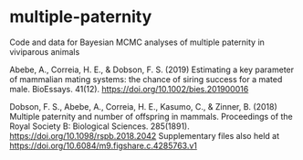 # multiple-paternity
Code and data for Bayesian MCMC analyses of multiple paternity in viviparous animals


Abebe, A., Correia, H. E., & Dobson, F. S. (2019) Estimating a key parameter of mammalian mating systems: the chance of siring success for a mated male. BioEssays. 41(12). https://doi.org/10.1002/bies.201900016


Dobson, F. S., Abebe, A., Correia, H. E., Kasumo, C., & Zinner, B. (2018) Multiple paternity and number of offspring in mammals. Proceedings of the Royal Society B: Biological Sciences. 285(1891). https://doi.org/10.1098/rspb.2018.2042
Supplementary files also held at https://doi.org/10.6084/m9.figshare.c.4285763.v1